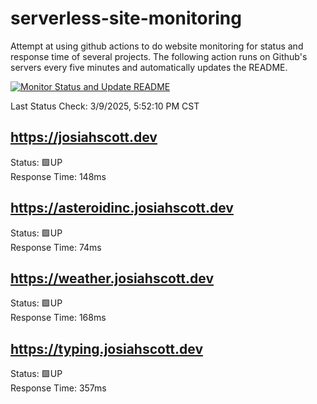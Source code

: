 # serverless-site-monitoring
Attempt at using github actions to do website monitoring for status and response time of several projects. The following action runs on Github's servers every five minutes and automatically updates the README.  

[![Monitor Status and Update README](https://github.com/JosiahSco/serverless-site-monitoring/actions/workflows/monitor.yaml/badge.svg)](https://github.com/JosiahSco/serverless-site-monitoring/actions/workflows/monitor.yaml)

Last Status Check: 3/9/2025, 5:52:10 PM CST

## https://josiahscott.dev
Status: 🟩UP  
Response Time: 148ms

## https://asteroidinc.josiahscott.dev
Status: 🟩UP  
Response Time: 74ms

## https://weather.josiahscott.dev
Status: 🟩UP  
Response Time: 168ms

## https://typing.josiahscott.dev
Status: 🟩UP  
Response Time: 357ms

